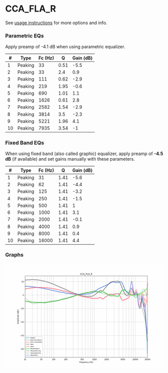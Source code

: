 # CCA_FLA_R
See [usage instructions](https://github.com/jaakkopasanen/AutoEq#usage) for more options and info.

### Parametric EQs
Apply preamp of -4.1 dB when using parametric equalizer.

|   # | Type    |   Fc (Hz) |    Q |   Gain (dB) |
|-----|---------|-----------|------|-------------|
|   1 | Peaking |        33 | 0.51 |        -5.5 |
|   2 | Peaking |        33 | 2.4  |         0.9 |
|   3 | Peaking |       111 | 0.62 |        -2.9 |
|   4 | Peaking |       219 | 1.95 |        -0.6 |
|   5 | Peaking |       690 | 1.01 |         1.1 |
|   6 | Peaking |      1626 | 0.61 |         2.8 |
|   7 | Peaking |      2582 | 1.54 |        -2.9 |
|   8 | Peaking |      3814 | 3.5  |        -2.3 |
|   9 | Peaking |      5221 | 1.96 |         4.1 |
|  10 | Peaking |      7935 | 3.54 |        -1   |

### Fixed Band EQs
When using fixed band (also called graphic) equalizer, apply preamp of **-4.5 dB** (if available) and set gains manually with these parameters.

|   # | Type    |   Fc (Hz) |    Q |   Gain (dB) |
|-----|---------|-----------|------|-------------|
|   1 | Peaking |        31 | 1.41 |        -5.6 |
|   2 | Peaking |        62 | 1.41 |        -4.4 |
|   3 | Peaking |       125 | 1.41 |        -3.2 |
|   4 | Peaking |       250 | 1.41 |        -1.5 |
|   5 | Peaking |       500 | 1.41 |         1   |
|   6 | Peaking |      1000 | 1.41 |         3.1 |
|   7 | Peaking |      2000 | 1.41 |        -0.1 |
|   8 | Peaking |      4000 | 1.41 |         0.9 |
|   9 | Peaking |      8000 | 1.41 |         0.4 |
|  10 | Peaking |     16000 | 1.41 |         4.4 |

### Graphs
![](./CCA_FLA_R.png)
